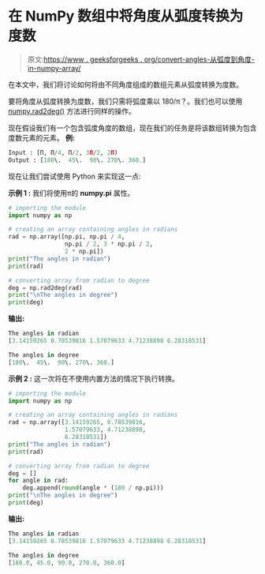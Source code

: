 # 在 NumPy 数组中将角度从弧度转换为度数

> 原文:[https://www . geeksforgeeks . org/convert-angles-从弧度到角度-in-numpy-array/](https://www.geeksforgeeks.org/convert-angles-from-radians-to-degrees-in-a-numpy-array/)

在本文中，我们将讨论如何将由不同角度组成的数组元素从弧度转换为度数。

要将角度从弧度转换为度数，我们只需将弧度乘以 180/π？。我们也可以使用 [numpy.rad2deg()](https://www.geeksforgeeks.org/numpy-degrees-rad2deg-python/) 方法进行同样的操作。

现在假设我们有一个包含弧度角度的数组，现在我们的任务是将该数组转换为包含度数元素的元素。
**例:**

```py
Input : [Π, Π/4, Π/2, 3Π/2, 2Π)
Output : [180\.  45\.  90\. 270\. 360.]

```

现在让我们尝试使用 Python 来实现这一点:

**示例 1 :** 我们将使用π的 **numpy.pi** 属性。

```py
# importing the module
import numpy as np

# creating an array containing angles in radians
rad = np.array([np.pi, np.pi / 4,
                np.pi / 2, 3 * np.pi / 2,
                2 * np.pi])
print("The angles in radian")
print(rad)

# converting array from radian to degree
deg = np.rad2deg(rad)
print("\nThe angles in degree")
print(deg)
```

**输出:**

```py
The angles in radian
[3.14159265 0.78539816 1.57079633 4.71238898 6.28318531]

The angles in degree
[180\.  45\.  90\. 270\. 360.]

```

**示例 2 :** 这一次将在不使用内置方法的情况下执行转换。

```py
# importing the module
import numpy as np

# creating an array containing angles in radians
rad = np.array([3.14159265, 0.78539816,
                1.57079633, 4.71238898,
                6.28318531])
print("The angles in radian")
print(rad)

# converting array from radian to degree
deg = []
for angle in rad:
    deg.append(round(angle * (180 / np.pi)))
print("\nThe angles in degree")
print(deg)
```

**输出:**

```py
The angles in radian
[3.14159265 0.78539816 1.57079633 4.71238898 6.28318531]

The angles in degree
[180.0, 45.0, 90.0, 270.0, 360.0]

```